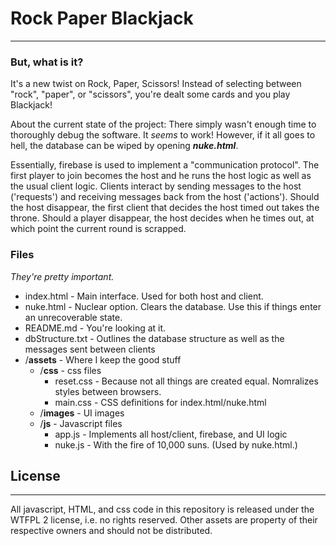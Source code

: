 # Rock Paper Blackjack
----
### But, what is it?
It's a new twist on Rock, Paper, Scissors! Instead of selecting between "rock", "paper", or "scissors", you're dealt some cards and you play Blackjack! 

About the current state of the project: There simply wasn't enough time to thoroughly debug the software. It *seems* to work! However, if it all goes to hell, the database can be wiped by opening ***nuke.html***.

Essentially, firebase is used to implement a "communication protocol". The first player to join becomes the host and he runs the host logic as well as the usual client logic. Clients interact by sending messages to the host ('requests') and receiving messages back from the host ('actions'). Should the host disappear, the first client that decides the host timed out takes the throne. Should a player disappear, the host decides when he times out, at which point the current round is scrapped.

### Files
*They're pretty important.*

- index.html - Main interface. Used for both host and client.
- nuke.html - Nuclear option. Clears the database. Use this if things enter an unrecoverable state.
- README.md - You're looking at it.
- dbStructure.txt - Outlines the database structure as well as the messages sent between clients
- /**assets** - Where I keep the good stuff
   - /**css** - css files
     - reset.css - Because not all things are created equal. Nomralizes styles between browsers.
     - main.css - CSS definitions for index.html/nuke.html
   - /**images** - UI images
   - /**js** - Javascript files
     - app.js - Implements all host/client, firebase, and UI logic
     - nuke.js - With the fire of 10,000 suns. (Used by nuke.html.)

## License
----
All javascript, HTML, and css code in this repository is released under the WTFPL 2 license, i.e. no rights reserved. Other assets are property of their respective owners and should not be distributed.
